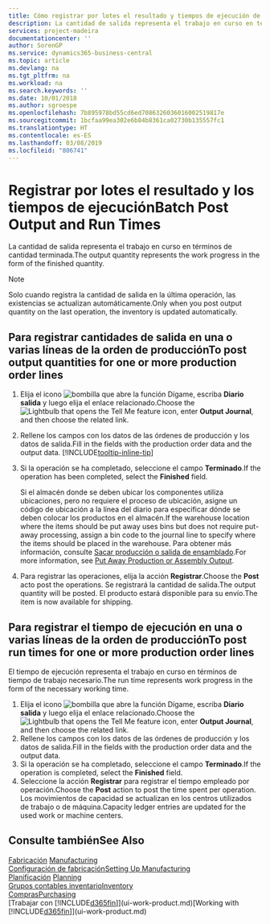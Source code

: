 ```yaml
---
title: Cómo registrar por lotes el resultado y tiempos de ejecución de producción | Documentos de Microsoft
description: La cantidad de salida representa el trabajo en curso en términos de cantidad terminada.
services: project-madeira
documentationcenter: ''
author: SorenGP
ms.service: dynamics365-business-central
ms.topic: article
ms.devlang: na
ms.tgt_pltfrm: na
ms.workload: na
ms.search.keywords: ''
ms.date: 10/01/2018
ms.author: sgroespe
ms.openlocfilehash: 7b895978bd55cd6ed7086326036016002519817e
ms.sourcegitcommit: 1bcfaa99ea302e6b84b8361ca02730b135557fc1
ms.translationtype: HT
ms.contentlocale: es-ES
ms.lasthandoff: 03/08/2019
ms.locfileid: "806741"
---
```

# <a name="batch-post-output-and-run-times"></a><span data-ttu-id="89a62-103">Registrar por lotes el resultado y los tiempos de ejecución</span><span class="sxs-lookup"><span data-stu-id="89a62-103">Batch Post Output and Run Times</span></span>
<span data-ttu-id="89a62-104">La cantidad de salida representa el trabajo en curso en términos de cantidad terminada.</span><span class="sxs-lookup"><span data-stu-id="89a62-104">The output quantity represents the work progress in the form of the finished quantity.</span></span>  

> [!NOTE]
> <span data-ttu-id="89a62-105">Solo cuando registra la cantidad de salida en la última operación, las existencias se actualizan automáticamente.</span><span class="sxs-lookup"><span data-stu-id="89a62-105">Only when you post output quantity on the last operation, the inventory is updated automatically.</span></span>  

## <a name="to-post-output-quantities-for-one-or-more-production-order-lines"></a><span data-ttu-id="89a62-106">Para registrar cantidades de salida en una o varias líneas de la orden de producción</span><span class="sxs-lookup"><span data-stu-id="89a62-106">To post output quantities for one or more production order lines</span></span>
1. <span data-ttu-id="89a62-107">Elija el icono ![bombilla que abre la función Dígame](media/ui-search/search_small.png "Dígame que desea hacer"), escriba **Diario salida** y luego elija el enlace relacionado.</span><span class="sxs-lookup"><span data-stu-id="89a62-107">Choose the ![Lightbulb that opens the Tell Me feature](media/ui-search/search_small.png "Tell me what you want to do") icon, enter **Output Journal**, and then choose the related link.</span></span>  
2. <span data-ttu-id="89a62-108">Rellene los campos con los datos de las órdenes de producción y los datos de salida.</span><span class="sxs-lookup"><span data-stu-id="89a62-108">Fill in the fields with the production order data and the output data.</span></span> [!INCLUDE[tooltip-inline-tip](includes/tooltip-inline-tip_md.md)]
3. <span data-ttu-id="89a62-109">Si la operación se ha completado, seleccione el campo **Terminado**.</span><span class="sxs-lookup"><span data-stu-id="89a62-109">If the operation has been completed, select the **Finished** field.</span></span>  

    <span data-ttu-id="89a62-110">Si el almacén donde se deben ubicar los componentes utiliza ubicaciones, pero no requiere el proceso de ubicación,  asigne un código de ubicación a la línea del diario para especificar dónde se deben colocar los productos en el almacén.</span><span class="sxs-lookup"><span data-stu-id="89a62-110">If the warehouse location where the items should be put away uses bins but does not require put-away processing,  assign a bin code to the journal line to specify where the items should be placed in the warehouse.</span></span> <span data-ttu-id="89a62-111">Para obtener más información, consulte [Sacar producción o salida de ensamblado](warehouse-how-to-put-away-production-output.md).</span><span class="sxs-lookup"><span data-stu-id="89a62-111">For more information, see [Put Away Production or Assembly Output](warehouse-how-to-put-away-production-output.md).</span></span>  

4. <span data-ttu-id="89a62-112">Para registrar las operaciones, elija la acción **Registrar**.</span><span class="sxs-lookup"><span data-stu-id="89a62-112">Choose the **Post** acto post the operations.</span></span> <span data-ttu-id="89a62-113">Se registrará la cantidad de salida.</span><span class="sxs-lookup"><span data-stu-id="89a62-113">The output quantity will be posted.</span></span> <span data-ttu-id="89a62-114">El producto estará disponible para su envío.</span><span class="sxs-lookup"><span data-stu-id="89a62-114">The item is now available for shipping.</span></span>  

## <a name="to-post-run-times-for-one-or-more-production-order-lines"></a><span data-ttu-id="89a62-115">Para registrar el tiempo de ejecución en una o varias líneas de la orden de producción</span><span class="sxs-lookup"><span data-stu-id="89a62-115">To post run times for one or more production order lines</span></span>
<span data-ttu-id="89a62-116">El tiempo de ejecución representa el trabajo en curso en términos de tiempo de trabajo necesario.</span><span class="sxs-lookup"><span data-stu-id="89a62-116">The run time represents work progress in the form of the necessary working time.</span></span>    

1.  <span data-ttu-id="89a62-117">Elija el icono ![bombilla que abre la función Dígame](media/ui-search/search_small.png "Dígame que desea hacer"), escriba **Diario salida** y luego elija el enlace relacionado.</span><span class="sxs-lookup"><span data-stu-id="89a62-117">Choose the ![Lightbulb that opens the Tell Me feature](media/ui-search/search_small.png "Tell me what you want to do") icon, enter **Output Journal**, and then choose the related link.</span></span>  
2. <span data-ttu-id="89a62-118">Rellene los campos con los datos de las órdenes de producción y los datos de salida.</span><span class="sxs-lookup"><span data-stu-id="89a62-118">Fill in the fields with the production order data and the output data.</span></span>  
3.  <span data-ttu-id="89a62-119">Si la operación se ha completado, seleccione el campo **Terminado**.</span><span class="sxs-lookup"><span data-stu-id="89a62-119">If the operation is completed, select the **Finished** field.</span></span>  
4. <span data-ttu-id="89a62-120">Seleccione la acción **Registrar** para registrar el tiempo empleado por operación.</span><span class="sxs-lookup"><span data-stu-id="89a62-120">Choose the **Post** action to post the time spent per operation.</span></span> <span data-ttu-id="89a62-121">Los movimientos de capacidad se actualizan en los centros utilizados de trabajo o de máquina.</span><span class="sxs-lookup"><span data-stu-id="89a62-121">Capacity ledger entries are updated for the used work or machine centers.</span></span>

## <a name="see-also"></a><span data-ttu-id="89a62-122">Consulte también</span><span class="sxs-lookup"><span data-stu-id="89a62-122">See Also</span></span>  
<span data-ttu-id="89a62-123">[Fabricación](production-manage-manufacturing.md)  </span><span class="sxs-lookup"><span data-stu-id="89a62-123">[Manufacturing](production-manage-manufacturing.md)  </span></span>  
[<span data-ttu-id="89a62-124">Configuración de fabricación</span><span class="sxs-lookup"><span data-stu-id="89a62-124">Setting Up Manufacturing</span></span>](production-configure-production-processes.md)  
<span data-ttu-id="89a62-125">[Planificación](production-planning.md)    </span><span class="sxs-lookup"><span data-stu-id="89a62-125">[Planning](production-planning.md)    </span></span>  
[<span data-ttu-id="89a62-126">Grupos contables inventario</span><span class="sxs-lookup"><span data-stu-id="89a62-126">Inventory</span></span>](inventory-manage-inventory.md)  
[<span data-ttu-id="89a62-127">Compras</span><span class="sxs-lookup"><span data-stu-id="89a62-127">Purchasing</span></span>](purchasing-manage-purchasing.md)  
<span data-ttu-id="89a62-128">[Trabajar con [!INCLUDE[d365fin](includes/d365fin_md.md)]](ui-work-product.md)</span><span class="sxs-lookup"><span data-stu-id="89a62-128">[Working with [!INCLUDE[d365fin](includes/d365fin_md.md)]](ui-work-product.md)</span></span>
